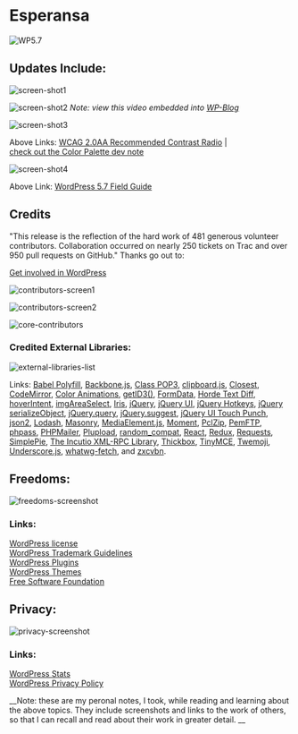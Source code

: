 # Esperansa

![WP5.7](https://i2.wp.com/wordpress.org/support/files/2021/03/wp57-image.png?resize=1024%2C695&ssl=1)

## Updates Include: 

![screen-shot1](https://github.com/EO4wellness/T-I-L/blob/main/WordPress/WP5.7/WP5.7-screen1.png)


![screen-shot2](https://github.com/EO4wellness/T-I-L/blob/main/WordPress/WP5.7/WP5.7-screen2.png)
_Note: view this video embedded into [WP-Blog](https://wordpress.org/news/2021/03/esperanza/)_

![screen-shot3](https://github.com/EO4wellness/T-I-L/blob/main/WordPress/WP5.7/WP5.7-screen3.png)

Above Links: 
[WCAG 2.0AA Recommended Contrast Radio](https://www.w3.org/WAI/WCAG2AAA-Conformance)  |  
[check out the Color Palette dev note](https://make.wordpress.org/core/2021/02/23/standardization-of-wp-admin-colors-in-wordpress-5-7)

![screen-shot4](https://github.com/EO4wellness/T-I-L/blob/main/WordPress/WP5.7/WP5.7-screen4.png)

Above Link: 
[WordPress 5.7 Field Guide](https://make.wordpress.org/core/2021/02/23/wordpress-5-7-field-guide)


## Credits
"This release is the reflection of the hard work of 481 generous volunteer contributors. Collaboration occurred on nearly 250 tickets on Trac and over 950 pull requests on GitHub."  Thanks go out to: 

[Get involved in WordPress](https://make.wordpress.org/)

![contributors-screen1](https://github.com/EO4wellness/T-I-L/blob/main/WordPress/WP5.7/WP5.7-Credits1.png)

![contributors-screen2](https://github.com/EO4wellness/T-I-L/blob/main/WordPress/WP5.7/WP5.7-Credits2.png)

![core-contributors](https://github.com/EO4wellness/T-I-L/blob/main/WordPress/WP5.7/WP5.7-Credits3.png)


### Credited External Libraries:
![external-libraries-list](https://github.com/EO4wellness/T-I-L/blob/main/WordPress/WP5.7/WP5.7-external-libraries.png)

Links: 
[Babel Polyfill](https://babeljs.io/docs/en/babel-polyfill), [Backbone.js](http://backbonejs.org/), [Class POP3](https://squirrelmail.org/), [clipboard.js](https://clipboardjs.com/), [Closest](https://github.com/jonathantneal/closest), [CodeMirror](https://codemirror.net/), [Color Animations](https://plugins.jquery.com/color/), [getID3()](http://getid3.sourceforge.net/), [FormData](https://github.com/jimmywarting/FormData), [Horde Text Diff](https://pear.horde.org/), [hoverIntent](http://cherne.net/brian/resources/jquery.hoverIntent.html), [imgAreaSelect](http://odyniec.net/projects/imgareaselect/), [Iris](https://github.com/Automattic/Iris), [jQuery](https://jquery.com/), [jQuery UI](https://jqueryui.com/), [jQuery Hotkeys](https://github.com/tzuryby/jquery.hotkeys), [jQuery serializeObject](http://benalman.com/projects/jquery-misc-plugins/), [jQuery.query](https://plugins.jquery.com/query-object/), [jQuery.suggest](https://github.com/pvulgaris/jquery.suggest), [jQuery UI Touch Punch](http://touchpunch.furf.com/), [json2](https://github.com/douglascrockford/JSON-js), [Lodash](https://lodash.com/), [Masonry](http://masonry.desandro.com/), [MediaElement.js](http://mediaelementjs.com/), [Moment](http://momentjs.com/), [PclZip](http://www.phpconcept.net/pclzip/), [PemFTP](https://www.phpclasses.org/package/1743-PHP-FTP-client-in-pure-PHP.html), [phpass](http://www.openwall.com/phpass/), [PHPMailer](https://github.com/PHPMailer/PHPMailer), [Plupload](http://www.plupload.com/), [random_compat](https://github.com/paragonie/random_compat), [React](https://reactjs.org/), [Redux](https://redux.js.org/), [Requests](http://requests.ryanmccue.info/), [SimplePie](http://simplepie.org/), [The Incutio XML-RPC Library](https://code.google.com/archive/p/php-ixr/), [Thickbox](http://codylindley.com/thickbox/), [TinyMCE](https://www.tinymce.com/), [Twemoji](https://github.com/twitter/twemoji), [Underscore.js](http://underscorejs.org/), [whatwg-fetch](https://github.com/github/fetch), and [zxcvbn](https://github.com/dropbox/zxcvbn).


## Freedoms: 

![freedoms-screenshot](https://github.com/EO4wellness/T-I-L/blob/main/WordPress/WP5.7/WP5.7-freedoms.png)

### Links: 
[WordPress license](https://wordpress.org/about/license/)<br>
[WordPress Trademark Guidelines](https://wordpressfoundation.org/trademark-policy/)<br>
[WordPress Plugins]()<br>
[WordPress Themes]()<br>
[Free Software Foundation](https://www.fsf.org/)<br>

## Privacy:

![privacy-screenshot](https://github.com/EO4wellness/T-I-L/blob/main/WordPress/WP5.7/WP5.7-privacy.png)

### Links: 
[WordPress Stats](https://wordpress.org/about/stats/)<br>
[WordPress Privacy Policy](https://wordpress.org/about/privacy/)<br>


__Note: these are my peronal notes, I took, while reading and learning about the above topics.  They include screenshots and links to the work of others, so that I can recall and read about their work in greater detail. __
